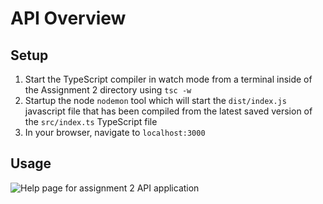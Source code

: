 # API Overview
## Setup

 1. Start the TypeScript compiler in watch mode from a terminal inside of the Assignment 2 directory using <code>tsc -w</code>
 2. Startup the node <code>nodemon</code> tool which will start the <code>dist/index.js</code> javascript file that has been compiled from the latest saved version of the <code>src/index.ts</code> TypeScript file
 3. In your browser, navigate to <code>localhost:3000</code>
## Usage
<img href="./images/documentation/help-page.png" alt="Help page for assignment 2 API application">
